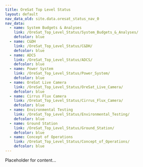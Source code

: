 ```yaml
---
title: OreSat Top Level Status
layout: default
nav_data_old: site.data.oresat_status_nav_0
nav_data:
  - name: System Budgets & Analyses
    link: /OreSat_Top_Level_Status/System_Budgets_&_Analyses/
    defcolor: blue
  - name: C&DH
    link: /OreSat_Top_Level_Status/C&DH/
    defcolor: blue
  - name: ADCS
    link: /OreSat_Top_Level_Status/ADCS/
    defcolor: blue
  - name: Power System
    link: /OreSat_Top_Level_Status/Power_System/
    defcolor: blue
  - name: OreSat Live Camera
    link: /OreSat_Top_Level_Status/OreSat_Live_Camera/
    defcolor: blue
  - name: Cirrus Flux Camera
    link: /OreSat_Top_Level_Status/Cirrus_Flux_Camera/
    defcolor: blue
  - name: Environmental Testing
    link: /OreSat_Top_Level_Status/Environmental_Testing/
    defcolor: blue
  - name: Ground Station
    link: /OreSat_Top_Level_Status/Ground_Station/
    defcolor: blue
  - name: Concept of Operations
    link: /OreSat_Top_Level_Status/Concept_of_Operations/
    defcolor: blue
---
```



Placeholder for content...
